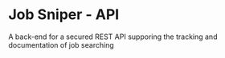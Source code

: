 # Job Sniper - API

A back-end for a secured REST API supporing the tracking and documentation of job searching
